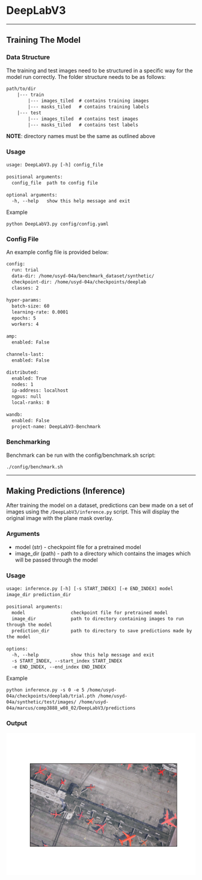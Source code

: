 # DeepLabV3

---

## Training The Model

### Data Structure
The training and test images need to be structured in a specific way for the model run correctly.
The folder structure needs to be as follows:
```text
path/to/dir
    |--- train
        |--- images_tiled  # contains training images
        |--- masks_tiled   # contains training labels
    |--- test
        |--- images_tiled  # contains test images
        |--- masks_tiled   # contains test labels
```
**NOTE**: directory names must be the same as outlined above

### Usage
```commandline
usage: DeepLabV3.py [-h] config_file

positional arguments:
  config_file  path to config file

optional arguments:
  -h, --help   show this help message and exit

```

Example
```commandline
python DeepLabV3.py config/config.yaml
```

### Config File
An example config file is provided below:
```commandline
config:
  run: trial
  data-dir: /home/usyd-04a/benchmark_dataset/synthetic/
  checkpoint-dir: /home/usyd-04a/checkpoints/deeplab
  classes: 2

hyper-params:
  batch-size: 60
  learning-rate: 0.0001
  epochs: 5
  workers: 4

amp:
  enabled: False

channels-last:
  enabled: False

distributed:
  enabled: True
  nodes: 1
  ip-address: localhost
  ngpus: null
  local-ranks: 0

wandb:
  enabled: False
  project-name: DeepLabV3-Benchmark
```

### Benchmarking
Benchmark can be run with the config/benchmark.sh script:
```commandline
./config/benchmark.sh
```


---

## Making Predictions (Inference)
After training the model on a dataset, predictions can bew made on a set of images using the `/DeepLabV3/inference.py` script.
This will display the original image with the plane mask overlay.

### Arguments
* model (str) - checkpoint file for a pretrained model
* image_dir (path) - path to a directory which contains the images which will be passed through the model

### Usage
```commandline
usage: inference.py [-h] [-s START_INDEX] [-e END_INDEX] model image_dir prediction_dir

positional arguments:
  model                 checkpoint file for pretrained model
  image_dir             path to directory containing images to run through the model
  prediction_dir        path to directory to save predictions made by the model

options:
  -h, --help            show this help message and exit
  -s START_INDEX, --start_index START_INDEX
  -e END_INDEX, --end_index END_INDEX
```

Example
```commandline
python inference.py -s 0 -e 5 /home/usyd-04a/checkpoints/deeplab/trial.pth /home/usyd-04a/synthetic/test/images/ /home/usyd-04a/marcus/comp3888_w08_02/DeepLabV3/predictions
```

### Output
![Image](../assets/deepLabV3_inference.png "DeepLabV3 Prediction")